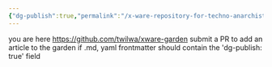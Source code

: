 ```yaml
---
{"dg-publish":true,"permalink":"/x-ware-repository-for-techno-anarchists/"}
---
```



you are here
https://github.com/twilwa/xware-garden
submit a PR to add an article to the garden
if .md, yaml frontmatter should contain the 'dg-publish: true' field